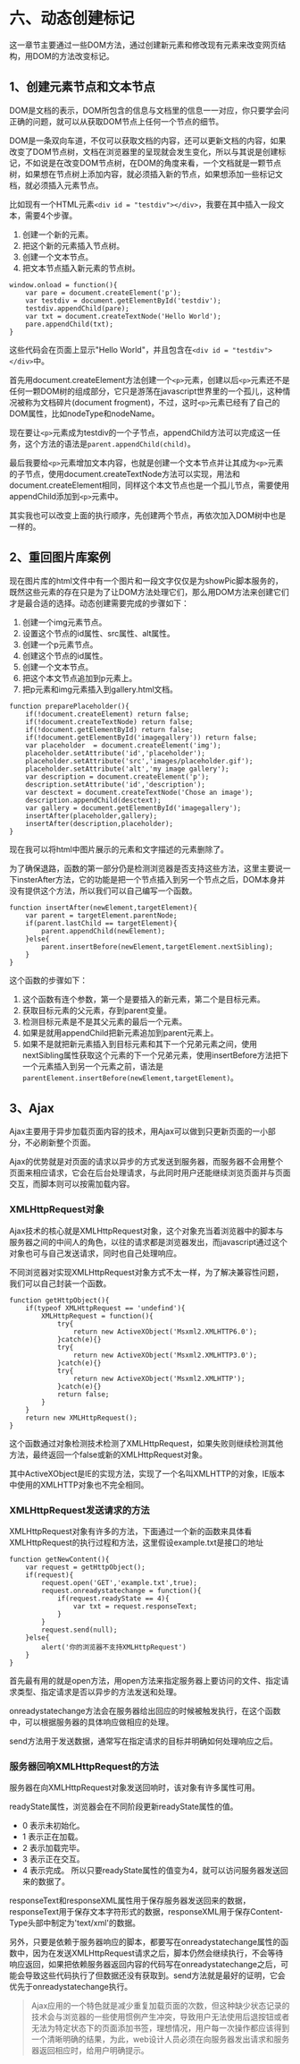 # 六、动态创建标记

这一章节主要通过一些DOM方法，通过创建新元素和修改现有元素来改变网页结构，用DOM的方法改变标记。

## 1、创建元素节点和文本节点

DOM是文档的表示，DOM所包含的信息与文档里的信息一一对应，你只要学会问正确的问题，就可以从获取DOM节点上任何一个节点的细节。

DOM是一条双向车道，不仅可以获取文档的内容，还可以更新文档的内容，如果改变了DOM节点树，文档在浏览器里的呈现就会发生变化，所以与其说是创建标记，不如说是在改变DOM节点树，在DOM的角度来看，一个文档就是一颗节点树，如果想在节点树上添加内容，就必须插入新的节点，如果想添加一些标记文档，就必须插入元素节点。

比如现有一个HTML元素`<div id = "testdiv"></div>`，我要在其中插入一段文本，需要4个步骤。
1. 创建一个新的元素。
2. 把这个新的元素插入节点树。
3. 创建一个文本节点。
4. 把文本节点插入新元素的节点树。

```
window.onload = function(){
    var pare = document.createElement('p');
    var testdiv = document.getElementById('testdiv');
    testdiv.appendChild(pare);
    var txt = document.createTextNode('Hello World');
    pare.appendChild(txt);
}
```
这些代码会在页面上显示"Hello World"，并且包含在`<div id = "testdiv"></div>`中。

首先用document.createElement方法创建一个`<p>`元素，创建以后`<p>`元素还不是任何一颗DOM树的组成部分，它只是游荡在javascript世界里的一个孤儿，这种情况被称为文档碎片(document frogment)，不过，这时`<p>`元素已经有了自己的DOM属性，比如nodeType和nodeName。

现在要让`<p>`元素成为testdiv的一个子节点，appendChild方法可以完成这一任务，这个方法的语法是`parent.appendChild(child)`。

最后我要给`<p>`元素增加文本内容，也就是创建一个文本节点并让其成为`<p>`元素的子节点，使用document.createTextNode方法可以实现，用法和document.createElement相同，同样这个本文节点也是一个孤儿节点，需要使用appendChild添加到`<p>`元素中。

其实我也可以改变上面的执行顺序，先创建两个节点，再依次加入DOM树中也是一样的。

## 2、重回图片库案例

现在图片库的html文件中有一个图片和一段文字仅仅是为showPic脚本服务的，既然这些元素的存在只是为了让DOM方法处理它们，那么用DOM方法来创建它们才是最合适的选择。动态创建需要完成的步骤如下：
1. 创建一个img元素节点。
2. 设置这个节点的id属性、src属性、alt属性。
3. 创建一个p元素节点。
4. 创建这个节点的id属性。
5. 创建一个文本节点。
6. 把这个本文节点追加到p元素上。
7. 把p元素和img元素插入到gallery.html文档。

```
function preparePlaceholder(){
    if(!document.createElement) return false;
    if(!document.createTextNode) return false;
    if(!document.getElementById) return false;
    if(!document.getElementById('imagegallery')) return false;
    var placeholder  = document.createElement('img');
    placeholder.setAttribute('id','placeholder');
    placeholder.setAttribute('src','images/placeholder.gif');
    placeholder.setAttribute('alt','my image gallery');
    var description = document.createElement('p');
    description.setAttribute('id','description');
    var desctext = document.createTextNode('Chose an image');
    description.appendChild(desctext);
    var gallery = document.getElementById('imagegallery');
    insertAfter(placeholder,gallery);
    insertAfter(description,placeholder);
}
```
现在我可以将html中图片展示的元素和文字描述的元素删除了。

为了确保退路，函数的第一部分仍是检测浏览器是否支持这些方法，这里主要说一下insterAfter方法，它的功能是把一个节点插入到另一个节点之后，DOM本身并没有提供这个方法，所以我们可以自己编写一个函数。

```
function insertAfter(newElement,targetElement){
    var parent = targetElement.parentNode;
    if(parent.lastChild == targetElement){
        parent.appendChild(newElement);
    }else{
        parent.insertBefore(newElement,targetElement.nextSibling);
    }
}
```

这个函数的步骤如下：
1. 这个函数有连个参数，第一个是要插入的新元素，第二个是目标元素。
2. 获取目标元素的父元素，存到parent变量。
3. 检测目标元素是不是其父元素的最后一个元素。
4. 如果是就用appendChild把新元素追加到parent元素上。
5. 如果不是就把新元素插入到目标元素和其下一个兄弟元素之间，使用nextSibling属性获取这个元素的下一个兄弟元素，使用insertBefore方法把下一个元素插入到另一个元素之前，语法是`parentElement.insertBefore(newElement,targetElement)`。


## 3、Ajax

Ajax主要用于异步加载页面内容的技术，用Ajax可以做到只更新页面的一小部分，不必刷新整个页面。

Ajax的优势就是对页面的请求以异步的方式发送到服务器，而服务器不会用整个页面来相应请求，它会在后台处理请求，与此同时用户还能继续浏览页面并与页面交互，而脚本则可以按需加载内容。

### XMLHttpRequest对象

Ajax技术的核心就是XMLHttpRequest对象，这个对象充当着浏览器中的脚本与服务器之间的中间人的角色，以往的请求都是浏览器发出，而javascript通过这个对象也可与自己发送请求，同时也自己处理响应。

不同浏览器对实现XMLHttpRequest对象方式不太一样，为了解决兼容性问题，我们可以自己封装一个函数。

```
function getHttpObject(){
    if(typeof XMLHttpRequest == 'undefind'){
        XMLHttpRequest = function(){
            try{
                return new ActiveXObject('Msxml2.XMLHTTP6.0');
            }catch(e){}
            try{
                return new ActiveXObject('Msxml2.XMLHTTP3.0');
            }catch(e){}
            try{
                return new ActiveXObject('Msxml2.XMLHTTP');
            }catch(e){}
            return false;
        }
    }
    return new XMLHttpRequest();
}

```

这个函数通过对象检测技术检测了XMLHttpRequest，如果失败则继续检测其他方法，最终返回一个false或新的XMLHttpRequest对象。

其中ActiveXObject是IE的实现方法，实现了一个名叫XMLHTTP的对象，IE版本中使用的XMLHTTP对象也不完全相同。

### XMLHttpRequest发送请求的方法

XMLHttpRequest对象有许多的方法，下面通过一个新的函数来具体看XMLHttpRequest的执行过程和方法，这里假设example.txt是接口的地址

```
function getNewContent(){
    var request = getHttpObject();
    if(request){
        request.open('GET','example.txt',true);
        request.onreadystatechange = function(){
            if(request.readyState == 4){
                var txt = request.responseText;
            }
        }
        request.send(null);
    }else{
        alert('你的浏览器不支持XMLHttpRequest')
    }
}
```

首先最有用的就是open方法，用open方法来指定服务器上要访问的文件、指定请求类型、指定请求是否以异步的方法发送和处理。

onreadystatechange方法会在服务器给出回应的时候被触发执行，在这个函数中，可以根据服务器的具体响应做相应的处理。

send方法用于发送数据，通常写在指定请求的目标并明确如何处理响应之后。

### 服务器回响XMLHttpRequest的方法

服务器在向XMLHttpRequest对象发送回响时，该对象有许多属性可用。

readyState属性，浏览器会在不同阶段更新readyState属性的值。
- 0 表示未初始化。
- 1 表示正在加载。
- 2 表示加载完毕。
- 3 表示正在交互。
- 4 表示完成。
所以只要readyState属性的值变为4，就可以访问服务器发送回来的数据了。

responseText和responseXML属性用于保存服务器发送回来的数据，responseText用于保存文本字符形式的数据，responseXML用于保存Content-Type头部中制定为'text/xml'的数据。

另外，只要是依赖于服务器响应的脚本，都要写在onreadystatechange属性的函数中，因为在发送XMLHttpRequest请求之后，脚本仍然会继续执行，不会等待响应返回，如果把依赖服务器返回内容的代码写在onreadystatechange之后，可能会导致这些代码执行了但数据还没有获取到。send方法就是最好的证明，它会优先于onreadystatechange执行。


> Ajax应用的一个特色就是减少重复加载页面的次数，但这种缺少状态记录的技术会与浏览器的一些使用惯例产生冲突，导致用户无法使用后退按钮或者无法为特定状态下的页面添加书签，理想情况，用户每一次操作都应该得到一个清晰明确的结果，为此，web设计人员必须在向服务器发出请求和服务器返回相应时，给用户明确提示。








